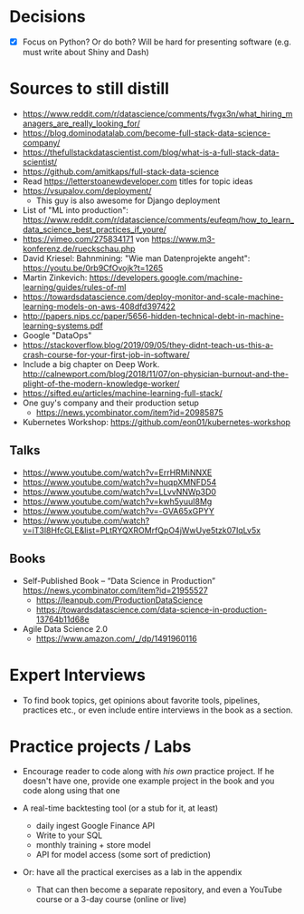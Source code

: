 # Decisions

- [X] Focus on Python? Or do both? Will be hard for presenting software (e.g. must write about Shiny and Dash)

# Sources to still distill

- https://www.reddit.com/r/datascience/comments/fvgx3n/what_hiring_managers_are_really_looking_for/
- https://blog.dominodatalab.com/become-full-stack-data-science-company/
- https://thefullstackdatascientist.com/blog/what-is-a-full-stack-data-scientist/
- https://github.com/amitkaps/full-stack-data-science
- Read https://letterstoanewdeveloper.com titles for topic ideas
- https://vsupalov.com/deployment/
  - This guy is also awesome for Django deployment
- List of "ML into production": https://www.reddit.com/r/datascience/comments/eufeqm/how_to_learn_data_science_best_practices_if_youre/
- https://vimeo.com/275834171 von https://www.m3-konferenz.de/rueckschau.php
- David Kriesel: Bahnmining: "Wie man Datenprojekte angeht": https://youtu.be/0rb9CfOvojk?t=1265
- Martin Zinkevich: https://developers.google.com/machine-learning/guides/rules-of-ml
- https://towardsdatascience.com/deploy-monitor-and-scale-machine-learning-models-on-aws-408dfd397422
- http://papers.nips.cc/paper/5656-hidden-technical-debt-in-machine-learning-systems.pdf
- Google "DataOps"
- https://stackoverflow.blog/2019/09/05/they-didnt-teach-us-this-a-crash-course-for-your-first-job-in-software/
- Include a big chapter on Deep Work. http://calnewport.com/blog/2018/11/07/on-physician-burnout-and-the-plight-of-the-modern-knowledge-worker/
- https://sifted.eu/articles/machine-learning-full-stack/
- One guy's company and their production setup
  - https://news.ycombinator.com/item?id=20985875
- Kubernetes Workshop: https://github.com/eon01/kubernetes-workshop

## Talks

- https://www.youtube.com/watch?v=ErrHRMiNNXE
- https://www.youtube.com/watch?v=huqpXMNFD54
- https://www.youtube.com/watch?v=LLvvNNWp3D0
- https://www.youtube.com/watch?v=kwh5yuuI8Mg
- https://www.youtube.com/watch?v=-GVA65xGPYY
- https://www.youtube.com/watch?v=iT3l8HfcGLE&list=PLtRYQXROMrfQpO4jWwUye5tzk07IqLv5x

## Books

- Self-Published Book – “Data Science in Production” https://news.ycombinator.com/item?id=21955527
  - https://leanpub.com/ProductionDataScience
  - https://towardsdatascience.com/data-science-in-production-13764b11d68e
- Agile Data Science 2.0
  - https://www.amazon.com/_/dp/1491960116

# Expert Interviews

- To find book topics, get opinions about favorite tools, pipelines, practices
  etc., or even include entire interviews in the book as a section.

# Practice projects / Labs

- Encourage reader to code along with *his own* practice project. If he doesn't have one, provide one example project in the book and you code along using that one

- A real-time backtesting tool (or a stub for it, at least)
   - daily ingest Google Finance API
   - Write to your SQL
   - monthly training + store model
   - API for model access (some sort of prediction)
- Or: have all the practical exercises as a lab in the appendix
  - That can then become a separate repository, and even a YouTube course or a 3-day course (online or live)
